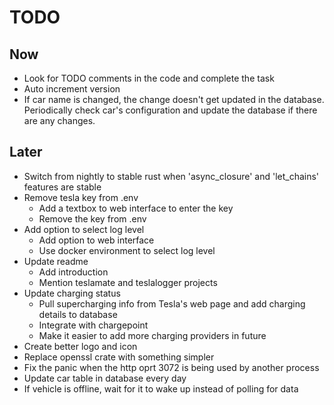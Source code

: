 # TODO

## Now

- Look for TODO comments in the code and complete the task
- Auto increment version
- If car name is changed, the change doesn't get updated in the database. Periodically check car's configuration and update the database if there are any changes.

## Later

- Switch from nightly to stable rust when 'async_closure' and 'let_chains' features are stable
- Remove tesla key from .env
    - Add a textbox to web interface to enter the key
    - Remove the key from .env
- Add option to select log level
    - Add option to web interface
    - Use docker environment to select log level
- Update readme
    - Add introduction
    - Mention teslamate and teslalogger projects
- Update charging status
    - Pull supercharging info from Tesla's web page and add charging details to database
    - Integrate with chargepoint
    - Make it easier to add more charging providers in future
- Create better logo and icon
- Replace openssl crate with something simpler
- Fix the panic when the http oprt 3072 is being used by another process
- Update car table in database every day
- If vehicle is offline, wait for it to wake up instead of polling for data
